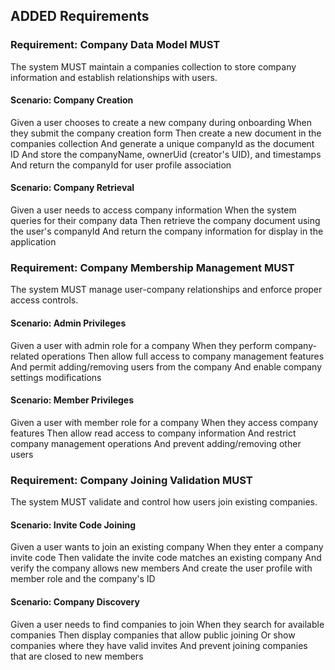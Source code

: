 ## ADDED Requirements

### Requirement: Company Data Model MUST

The system MUST maintain a companies collection to store company information and establish relationships with users.

#### Scenario: Company Creation

Given a user chooses to create a new company during onboarding
When they submit the company creation form
Then create a new document in the companies collection
And generate a unique companyId as the document ID
And store the companyName, ownerUid (creator's UID), and timestamps
And return the companyId for user profile association

#### Scenario: Company Retrieval

Given a user needs to access company information
When the system queries for their company data
Then retrieve the company document using the user's companyId
And return the company information for display in the application

### Requirement: Company Membership Management MUST

The system MUST manage user-company relationships and enforce proper access controls.

#### Scenario: Admin Privileges

Given a user with admin role for a company
When they perform company-related operations
Then allow full access to company management features
And permit adding/removing users from the company
And enable company settings modifications

#### Scenario: Member Privileges

Given a user with member role for a company
When they access company features
Then allow read access to company information
And restrict company management operations
And prevent adding/removing other users

### Requirement: Company Joining Validation MUST

The system MUST validate and control how users join existing companies.

#### Scenario: Invite Code Joining

Given a user wants to join an existing company
When they enter a company invite code
Then validate the invite code matches an existing company
And verify the company allows new members
And create the user profile with member role and the company's ID

#### Scenario: Company Discovery

Given a user needs to find companies to join
When they search for available companies
Then display companies that allow public joining
Or show companies where they have valid invites
And prevent joining companies that are closed to new members
